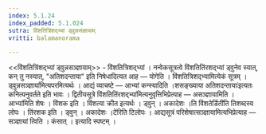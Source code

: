 ```yaml
---
index: 5.1.24
index_padded: 5.1.024
sutra: विंशतित्रिंशद्भ्यां ड्वुन्नसंज्ञायाम्‌
vritti: balamanorama

---
```

<<विंशतित्रिंशद्भ्यां ड्वुन्नसञ्ज्ञायाम्>> - विंशतित्रिशद्भ्यां । नन्वेकसूत्रत्वे विंशतितिंरशद्भ्यां ड्वुनेव स्यात्, कन् तु नस्यात्, "अतिशदन्ताया" इति निषेधादित्यत आह — योगेति । विंशतित्रिशद्भ्यामित्येकं सूत्रम् ।ड्वुन्नसञ्ज्ञायां॑मित्यपरमित्यर्थः । आद्यं व्याचष्टे — आभ्यां कन्स्यादिति ।शसङ्ख्याया अतिशदन्तायाः॑इत्यतः कनित्यनुवर्तते इति भावः । द्वितीयसूत्रे विंशतितिंरशद्भ्या॑मित्यनुवृत्तिभिप्रेत्याह — असञ्ज्ञायामिति ।आभ्या॑मिति शेषः । विंशक इति । विंशत्या क्रीत इत्यर्थः । ड्वुन् । अकादेशः ।ति विंशतेर्डिती॑ति तिशब्दस्य लोपः । तिंरशक इति । ड्वुन् । अकादेशः ।टे॑रिति टिलोपः । आद्यसूत्रं परिशेषात्सञ्ज्ञायामित्यभिप्रेत्याह — सञ्ज्ञायां त्विति । कंसात् । इत्यादि स्पष्टम् ।